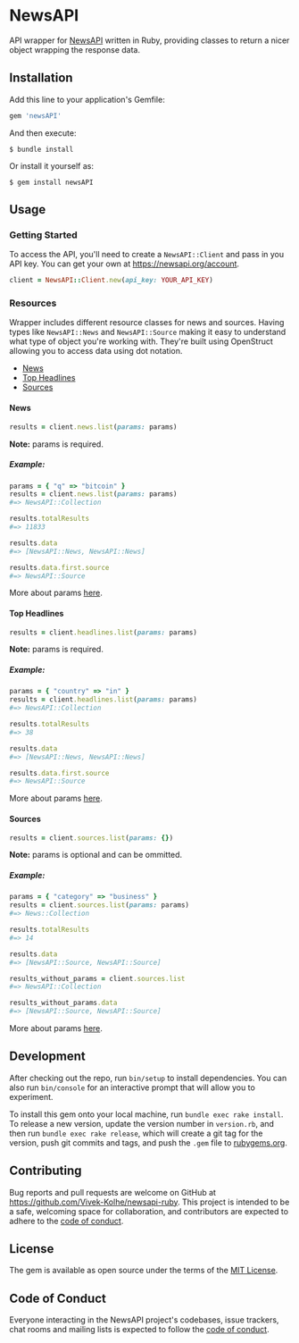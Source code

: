 # NewsAPI

API wrapper for [NewsAPI](https://newsapi.org/) written in Ruby, providing classes to return a nicer object wrapping the response data.

## Installation

Add this line to your application's Gemfile:

```ruby
gem 'newsAPI'
```

And then execute:

    $ bundle install

Or install it yourself as:

    $ gem install newsAPI

## Usage

### Getting Started
To access the API, you'll need to create a `NewsAPI::Client` and pass in you API key. You can get your own at https://newsapi.org/account.
```ruby
client = NewsAPI::Client.new(api_key: YOUR_API_KEY)
```

### Resources
Wrapper includes different resource classes for news and sources. Having types like `NewsAPI::News` and `NewsAPI::Source` making it easy to understand what type of object you're working with. They're built using OpenStruct allowing you to access data using dot notation.

- [News](https://github.com/Vivek-Kolhe/newsapi-ruby#news)
- [Top Headlines](https://github.com/Vivek-Kolhe/newsapi-ruby#top-headlines)
- [Sources](https://github.com/Vivek-Kolhe/newsapi-ruby#sources)

#### News
```ruby
results = client.news.list(params: params)
```
**Note:** params is required. 
##### Example:
```ruby
params = { "q" => "bitcoin" }
results = client.news.list(params: params)
#=> NewsAPI::Collection

results.totalResults
#=> 11833

results.data
#=> [NewsAPI::News, NewsAPI::News]

results.data.first.source
#=> NewsAPI::Source
```
More about params [here](https://newsapi.org/docs/endpoints/everything).

#### Top Headlines
```ruby
results = client.headlines.list(params: params)
```
**Note:** params is required. 
##### Example:
```ruby
params = { "country" => "in" }
results = client.headlines.list(params: params)
#=> NewsAPI::Collection

results.totalResults
#=> 38

results.data
#=> [NewsAPI::News, NewsAPI::News]

results.data.first.source
#=> NewsAPI::Source
```
More about params [here](https://newsapi.org/docs/endpoints/top-headlines).

#### Sources
```ruby
results = client.sources.list(params: {})
```
**Note:** params is optional and can be ommitted.
##### Example:
```ruby
params = { "category" => "business" }
results = client.sources.list(params: params)
#=> News::Collection

results.totalResults
#=> 14

results.data
#=> [NewsAPI::Source, NewsAPI::Source]

results_without_params = client.sources.list
#=> NewsAPI::Collection

results_without_params.data
#=> [NewsAPI::Source, NewsAPI::Source]
```
More about params [here](https://newsapi.org/docs/endpoints/sources).

## Development

After checking out the repo, run `bin/setup` to install dependencies. You can also run `bin/console` for an interactive prompt that will allow you to experiment.

To install this gem onto your local machine, run `bundle exec rake install`. To release a new version, update the version number in `version.rb`, and then run `bundle exec rake release`, which will create a git tag for the version, push git commits and tags, and push the `.gem` file to [rubygems.org](https://rubygems.org).

## Contributing

Bug reports and pull requests are welcome on GitHub at https://github.com/Vivek-Kolhe/newsapi-ruby. This project is intended to be a safe, welcoming space for collaboration, and contributors are expected to adhere to the [code of conduct](https://github.com/Vivek-Kolhe/newsapi-ruby/blob/main/CODE_OF_CONDUCT.md).


## License

The gem is available as open source under the terms of the [MIT License](https://opensource.org/licenses/MIT).

## Code of Conduct

Everyone interacting in the NewsAPI project's codebases, issue trackers, chat rooms and mailing lists is expected to follow the [code of conduct](https://github.com/Vivek-Kolhe/newsapi-ruby/blob/main/CODE_OF_CONDUCT.mdd).
